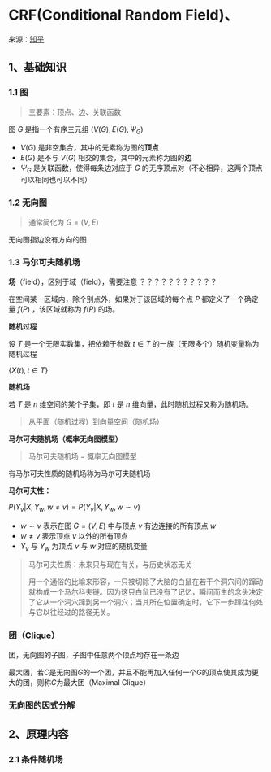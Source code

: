 # CRF(Conditional Random Field)、

来源：[知乎](https://zhuanlan.zhihu.com/p/148813079)

## 1、基础知识

### 1.1 图

> 三要素：顶点、边、关联函数

图 $G$ 是指一个有序三元组 $(V(G),E(G),\Psi_G)$  

* $V(G)$ 是非空集合，其中的元素称为图的**顶点**
* $E(G)$ 是不与 $V(G)$ 相交的集合，其中的元素称为图的**边**
* $\Psi_G$ 是关联函数，使得每条边对应于 $G$ 的无序顶点对（不必相异，这两个顶点可以相同也可以不同）



### 1.2 无向图

> 通常简化为 $G=(V,E)$

无向图指边没有方向的图



### 1.3 马尔可夫随机场

**场**（field），区别于域（field），需要注意             ？？？？？？？？？？？

在空间某一区域内，除个别点外，如果对于该区域的每个点 $P$ 都定义了一个确定量 $f(P)$ ，该区域就称为 $f(P)$ 的场。



**随机过程**

设 $T$ 是一个无限实数集，把依赖于参数 $t\in T$ 的一族（无限多个）随机变量称为随机过程

 $\lbrace X(t),t\in T\rbrace$ 



**随机场**

若 $T$ 是 $n$ 维空间的某个子集，即 $t$ 是 $n$ 维向量，此时随机过程又称为随机场。

> 从平面（随机过程）到向量空间（随机场）



**马尔可夫随机场（概率无向图模型）**

> 马尔可夫随机场 = 概率无向图模型

有马尔可夫性质的随机场称为马尔可夫随机场



**马尔可夫性：**

$P(Y_v|X,Y_w,w\neq v)=P(Y_v|X,Y_w,w\backsim v)$

*  $w\backsim v$ 表示在图 $G=(V,E)$ 中与顶点 $v$ 有边连接的所有顶点 $w$
*  $w\neq v$ 表示顶点 $v$ 以外的所有顶点
*  $Y_v$ 与 $Y_w$ 为顶点 $v$ 与 $w$ 对应的随机变量

> 马尔可夫性质：未来只与现在有关，与历史状态无关
>
> 用一个通俗的比喻来形容，一只被切除了大脑的白鼠在若干个洞穴间的蹿动就构成一个马尔科夫链。因为这只白鼠已没有了记忆，瞬间而生的念头决定了它从一个洞穴蹿到另一个洞穴；当其所在位置确定时，它下一步蹿往何处与它以往经过的路径无关。



### 团（Clique）

团，无向图的子图，子图中任意两个顶点均存在一条边

最大团，若$C$是无向图$G$的一个团，并且不能再加入任何一个$G$的顶点使其成为更大的团，则称$C$为最大团（Maximal Clique）



### 无向图的因式分解



## 2、原理内容

### 2.1 条件随机场


